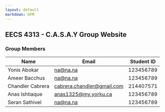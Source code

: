 ```yaml
---
layout: default
markdown: GFM
---
```


## EECS 4313 - C.A.S.A.Y Group Website
### Group Members

| Name | Email | Student ID |
|------|-------|------------|
| Yonis Abokar  | na@na.na | 123456789 |
| Ameer Bacchus | na@na.na | 123456789 |
| Chandler Cabrera | cabrera.chandler@gmail.com | 214407571 |
| Anas Ishtiaque | anas1325@my.yorku.ca | 123456789 |
| Seran Sathivel | na@na.na | 123456789 |


